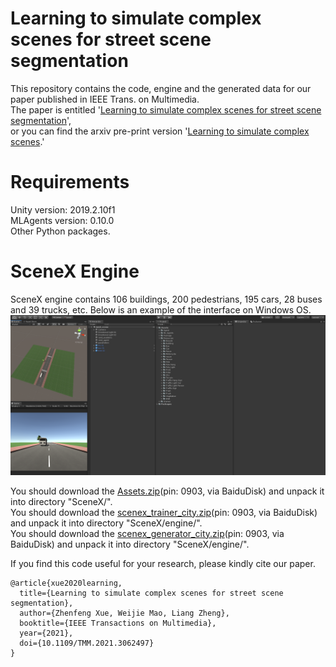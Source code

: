 # Learning to simulate complex scenes for street scene segmentation
This repository contains the code, engine and the generated data for our paper published in IEEE Trans. on Multimedia.<br>
The paper is entitled '[Learning to simulate complex scenes for street scene segmentation](https://ieeexplore.ieee.org/document/9366432)',<br>
or you can find the arxiv pre-print version '[Learning to simulate complex scenes](https://arxiv.org/abs/2006.14611v1).'<br>

# Requirements
Unity version: 2019.2.10f1<br>
MLAgents version: 0.10.0<br>
Other Python packages.

# SceneX Engine
SceneX engine contains 106 buildings, 200 pedestrians, 195 cars, 28 buses and 39 trucks, etc. Below is an example of the interface on Windows OS.<br>
![image](https://github.com/xuezhen2018/SceneX/blob/master/png/interface.png)

You should download the [Assets.zip](https://pan.baidu.com/s/1L-oVRKvK8FOaJzUKtZJwfw)(pin: 0903, via BaiduDisk) and unpack it into directory "SceneX/".<br>
You should download the [scenex_trainer_city.zip](https://pan.baidu.com/s/1xWvE3ZoRs9zydemj49rFXw)(pin: 0903, via BaiduDisk) and unpack it into directory "SceneX/engine/".<br>
You should download the [scenex_generator_city.zip](https://pan.baidu.com/s/1NaY8898ItAxS_3YOXRwAYQ)(pin: 0903, via BaiduDisk) and unpack it into directory "SceneX/engine/".<br>


If you find this code useful for your research, please kindly cite our paper.<br>

```
@article{xue2020learning,
  title={Learning to simulate complex scenes for street scene segmentation},
  author={Zhenfeng Xue, Weijie Mao, Liang Zheng},
  booktitle={IEEE Transactions on Multimedia},
  year={2021},
  doi={10.1109/TMM.2021.3062497}
}
````
